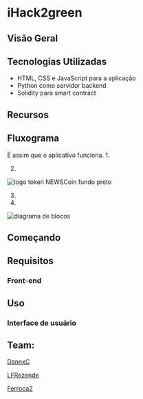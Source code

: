 # iHack2green



## Visão Geral


## Tecnologias Utilizadas
* HTML, CSS e JavaScript para a aplicação
* Python como servidor backend 
* Solidity para smart contract

## Recursos


## Fluxograma

É assim que o aplicativo funciona.
1. 

2. 

![logo token NEWSCoin fundo preto](https://user-images.githubusercontent.com/101767386/236680007-9494a3cc-95d1-4854-9d27-c83dc1532e70.png)



3. 
4. 

![diagrama de blocos](https://user-images.githubusercontent.com/101767386/236679928-9a295b56-e9da-480f-8cd1-18da97119217.jpg)



## Começando
## Requisitos

### Front-end 


## Uso
### Interface de usuário


## Team:

[DannxC](https://github.com/DannxC)

[LFRezende](https://github.com/LFRezende)

[Ferroca2](https://github.com/Ferroca2)
